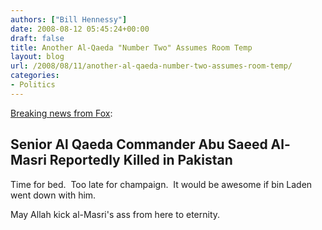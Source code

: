 ```yaml
---
authors: ["Bill Hennessy"]
date: 2008-08-12 05:45:24+00:00
draft: false
title: Another Al-Qaeda "Number Two" Assumes Room Temp
layout: blog
url: /2008/08/11/another-al-qaeda-number-two-assumes-room-temp/
categories:
- Politics
---
```


[Breaking news from Fox](https://www.foxnews.com/):


## Senior Al Qaeda Commander Abu Saeed Al-Masri Reportedly Killed in Pakistan


Time for bed.  Too late for champaign.  It would be awesome if bin Laden went down with him.  

May Allah kick al-Masri's ass from here to eternity.
